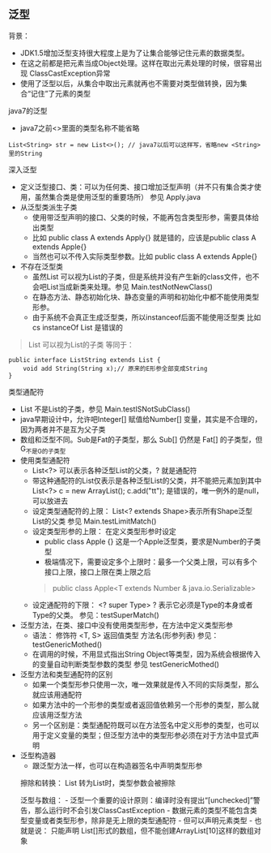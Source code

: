 ## 泛型

背景：
- JDK1.5增加泛型支持很大程度上是为了让集合能够记住元素的数据类型。
- 在这之前都是把元素当成Object处理。这样在取出元素处理的时候，很容易出现 ClassCastException异常
- 使用了泛型以后，从集合中取出元素就再也不需要对类型做转换，因为集合“记住”了元素的类型

java7的泛型
- java7之前<>里面的类型名称不能省略
```
List<String> str = new List<>(); // java7以后可以这样写，省略new <String>里的String
```

深入泛型
- 定义泛型接口、类：可以为任何类、接口增加泛型声明（并不只有集合类才使用，虽然集合类是使用泛型的重要场所） 参见 Apply.java
- 从泛型类派生子类
    - 使用带泛型声明的接口、父类的时候，不能再包含类型形参，需要具体给出类型
    - 比如 public class A extends Apply<T>{} 就是错的，应该是public class A extends Apple<String>{}
    - 当然也可以不传入实际类型参数。比如 public class A extends Apple{}
- 不存在泛型类
    - 虽然List<String> 可以视为List的子类，但是系统并没有产生新的class文件，也不会吧List<String>当成新类来处理。参见 Main.testNotNewClass()
    - 在静态方法、静态初始化块、静态变量的声明和初始化中都不能使用类型形参。
    - 由于系统不会真正生成泛型类，所以instanceof后面不能使用泛型类 比如 cs instanceOf List<String> 是错误的
> List<String> 可以视为List的子类 等同于：
```
public interface ListString extends List {
    void add String(String x);// 原来的E形参全部变成String
}
``` 

类型通配符
- List<String> 不是List<Object>的子类，参见 Main.testISNotSubClass()
- java早期设计中，允许吧Integer[] 赋值给Number[] 变量，其实是不合理的，因为两者并不是互为父子类
- 数组和泛型不同。Sub是Fat的子类型，那么 Sub[] 仍然是 Fat[] 的子类型，但 G<Sub>不是G<Fat>的子类型
- 使用类型通配符
    - List<?> 可以表示各种泛型List的父类，? 就是通配符
    - 带这种通配符的List仅表示是各种泛型List的父类，并不能把元素加到其中 List<?> c = new ArrayList<String>(); c.add("tt"); 是错误的，唯一例外的是null，可以放进去
    - 设定类型通配符的上限： List<? extends Shape>表示所有Shape泛型List的父类 参见 Main.testLimitMatch()
    - 设定类型形参的上限： 在定义类型形参时设定
        - public class Apple<T extends Number> {} 这是一个Apple泛型类，要求是Number的子类型
        - 极端情况下，需要设定多个上限时：最多一个父类上限，可以有多个接口上限，接口上限在类上限之后
        > public class Apple<T extends Number & java.io.Serializable>
    - 设定通配符的下限： <? super Type> ? 表示它必须是Type的本身或者Type的父类。 参见：testSuperMatch()
- 泛型方法，在类、接口中没有使用类型形参，在方法中定义类型形参
    - 语法： 修饰符 <T, S> 返回值类型 方法名(形参列表) 参见：testGenericMothed()
    - 在调用的时候，不用显式指出String Object等类型，因为系统会根据传入的变量自动判断类型参数的类型 参见 testGenericMothed()
- 泛型方法和类型通配符的区别
    - 如果一个类型形参只使用一次，唯一效果就是传入不同的实际类型，那么就应该用通配符
    - 如果方法中的一个形参的类型或者返回值依赖另一个形参的类型，那么就应该用泛型方法
    - 另一个区别是：类型通配符既可以在方法签名中定义形参的类型，也可以用于定义变量的类型；但泛型方法中的类型形参必须在对于方法中显式声明
- 泛型构造器
    - 跟泛型方法一样，也可以在构造器签名中声明类型形参

擦除和转换： List<String> 转为List时，类型参数会被擦除

泛型与数组：
    - 泛型一个重要的设计原则：编译时没有提出“[unchecked]”警告，那么运行时不会引发ClassCastException
    - 数据元素的类型不能包含类型变量或者类型形参，除非是无上限的类型通配符
    - 但可以声明元素类型
    - 也就是说： 只能声明 List<String>[]形式的数组，但不能创建ArrayList<String>[10]这样的数组对象